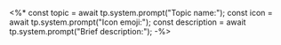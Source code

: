 
<%*
const topic = await tp.system.prompt("Topic name:");
const icon = await tp.system.prompt("Icon emoji:");
const description = await tp.system.prompt("Brief description:");
-%>


